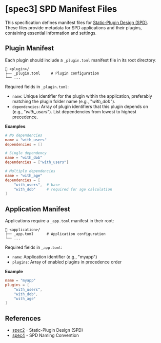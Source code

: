 # \[spec3\] SPD Manifest Files

This specification defines manifest files for [Static-Plugin Design (SPD)](https://github.com/thecodecrate/guidelines/blob/main/specs/spec-002--static-plugin-design/README.md). These files provide metadata for SPD applications and their plugins, containing essential information and settings.

## Plugin Manifest

Each plugin should include a `_plugin.toml` manifest file in its root directory:

```
📁 <plugin>/
├── _plugin.toml     # Plugin configuration
└── ...
```

Required fields in `_plugin.toml`:

- `name`: Unique identifier for the plugin within the application, preferably matching the plugin folder name (e.g., "*with_dob*").
- `dependencies`: Array of plugin identifiers that this plugin depends on (e.g., "*with_users*"). List dependencies from lowest to highest precedence.

**Examples**

```toml
# No dependencies
name = "with_users"
dependencies = []
```

```toml
# Single dependency
name = "with_dob"
dependencies = ["with_users"]
```

```toml
# Multiple dependencies
name = "with_age"
dependencies = [
    "with_users",  # base
    "with_dob"     # required for age calculation
]
```

## Application Manifest

Applications require a `_app.toml` manifest in their root:

```
📁 <application>/
├── _app.toml      # Application configuration
└── ...
```

Required fields in `_app.toml`:

- `name`: Application identifier (e.g., "myapp")
- `plugins`: Array of enabled plugins in precedence order

**Example**

```toml
name = "myapp"
plugins = [
    "with_users",
    "with_dob",
    "with_age"
]
```

## References

- [spec2](https://github.com/thecodecrate/guidelines/blob/main/specs/spec-002--static-plugin-design/README.md) - Static-Plugin Design (SPD)
- [spec4](https://github.com/thecodecrate/guidelines/blob/main/specs/spec-004--spd-naming-convention/README.md) - SPD Naming Convention

